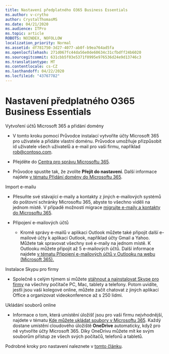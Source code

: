 ```yaml
---
title: Nastavení předplatného O365 Business Essentials
ms.author: v-crytho
author: CrystalThomasMS
ms.date: 04/21/2020
ms.audience: ITPro
ms.topic: article
ROBOTS: NOINDEX, NOFOLLOW
localization_priority: Normal
ms.assetid: df781750-3d27-4077-ab0f-b9ea764ad5fa
ms.openlocfilehash: 271d067fc44da56e0de60634c31cfbdff24b6020
ms.sourcegitcommit: 631cbb5f03e5371f0995e976536d24e9d13746c3
ms.translationtype: MT
ms.contentlocale: cs-CZ
ms.lasthandoff: 04/22/2020
ms.locfileid: "43767782"
---
```

# <a name="setting-up-your-o365-business-essentials-subscription"></a>Nastavení předplatného O365 Business Essentials

Vytvoření účtů Microsoft 365 a přidání domény
  
- V tomto kroku pomocí Průvodce instalací vytvoříte účty Microsoft 365 pro uživatele a přidáte vlastní doménu. Průvodce umožňuje přizpůsobit id uživatele všech uživatelů a e-mail pro vaši firmu, například [rob@contoso.com](mailto:rob@contoso.com).
    
- Přejděte do [Centra pro správu Microsoftu 365](https://login.partner.microsoftonline.cn/).
    
- Průvodce spustíte tak, že zvolíte **Přejít do nastavení**. Další informace najdete [v tématu Přidání domény do Microsoftu 365](https://docs.microsoft.com/office365/admin/setup/add-domain).
    
Import e-mailu
  
- Přesuňte své stávající e-maily a kontakty z jiných e-mailových systémů do poštovní schránky Microsoftu 365, abyste to všechno viděli na jednom místě. V případě možností migrace [migrujte e-maily a kontakty do Microsoftu 365](https://docs.microsoft.com/office365/admin/setup/migrate-email-and-contacts-admin).
    
- Připojení e-mailových účtů
    
  - Kromě správy e-mailů v aplikaci Outlook můžete také připojit další e-mailové účty k aplikaci Outlook, například účty Gmail a Yahoo. Můžete tak spravovat všechny své e-maily na jednom místě. K Outlooku můžete připojit až 5 e-mailových účtů. Další informace najdete [v tématu Připojení e-mailových účtů v Outlooku na webu (Microsoft 365).](https://support.office.com/Article/Connect-email-accounts-in-Outlook-on-the-web-Office-365-d7012ff0-924f-4f78-8aca-c3912d886c4d) 
    
Instalace Skypu pro firmy
  
- Společně s celým týmem si můžete [stáhnout a nainstalovat Skype pro firmy](https://support.office.com/Article/download-and-install-Skype-for-Business-8a0d4da8-9d58-44f9-9759-5c8f340cb3fb) na všechny počítače PC, Mac, tablety a telefony. Potom uvidíte, jestli jsou vaši kolegové online, můžete začít chatovat z jiných aplikací Office a organizovat videokonference až s 250 lidmi. 
    
Ukládání souborů online
  
- Informace o tom, která umístění úložišť jsou pro vaši firmu nejvhodnější, najdete v tématu [Kde můžete ukládat soubory v Microsoftu 365](https://support.office.com/article/c7c20284-bc94-47f4-9728-d28e9daf0790.aspx). Každý dostane umístění cloudového úložiště **OneDrive** automaticky, když pro ně vytvoříte účty Microsoft 365. Díky OneDrivu můžete mít ke svým souborům přístup ze všech svých počítačů, telefonů a tabletů. 
    
Podrobné kroky pro nastavení naleznete v [tomto článku](https://docs.microsoft.com/office365/admin/setup/setup).
  

